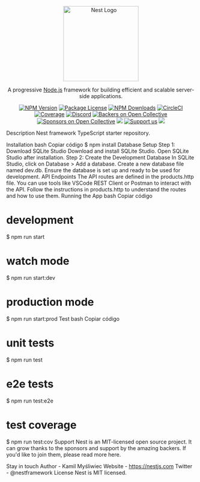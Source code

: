 <p align="center"> <a href="http://nestjs.com/" target="blank"><img src="https://nestjs.com/img/logo-small.svg" width="200" alt="Nest Logo" /></a> </p> <p align="center">A progressive <a href="http://nodejs.org" target="_blank">Node.js</a> framework for building efficient and scalable server-side applications.</p> <p align="center"> <a href="https://www.npmjs.com/~nestjscore" target="_blank"><img src="https://img.shields.io/npm/v/@nestjs/core.svg" alt="NPM Version" /></a> <a href="https://www.npmjs.com/~nestjscore" target="_blank"><img src="https://img.shields.io/npm/l/@nestjs/core.svg" alt="Package License" /></a> <a href="https://www.npmjs.com/~nestjscore" target="_blank"><img src="https://img.shields.io/npm/dm/@nestjs/common.svg" alt="NPM Downloads" /></a> <a href="https://circleci.com/gh/nestjs/nest" target="_blank"><img src="https://img.shields.io/circleci/build/github/nestjs/nest/master" alt="CircleCI" /></a> <a href="https://coveralls.io/github/nestjs/nest?branch=master" target="_blank"><img src="https://coveralls.io/repos/github/nestjs/nest/badge.svg?branch=master#9" alt="Coverage" /></a> <a href="https://discord.gg/G7Qnnhy" target="_blank"><img src="https://img.shields.io/badge/discord-online-brightgreen.svg" alt="Discord"/></a> <a href="https://opencollective.com/nest#backer" target="_blank"><img src="https://opencollective.com/nest/backers/badge.svg" alt="Backers on Open Collective" /></a> <a href="https://opencollective.com/nest#sponsor" target="_blank"><img src="https://opencollective.com/nest/sponsors/badge.svg" alt="Sponsors on Open Collective" /></a> <a href="https://paypal.me/kamilmysliwiec" target="_blank"><img src="https://img.shields.io/badge/Donate-PayPal-ff3f59.svg"/></a> <a href="https://opencollective.com/nest#sponsor" target="_blank"><img src="https://img.shields.io/badge/Support%20us-Open%20Collective-41B883.svg" alt="Support us"></a> <a href="https://twitter.com/nestframework" target="_blank"><img src="https://img.shields.io/twitter/follow/nestframework.svg?style=social&label=Follow"></a> </p>
Description
Nest framework TypeScript starter repository.

Installation
bash
Copiar código
$ npm install
Database Setup
Step 1: Download SQLite Studio
Download and install SQLite Studio.
Open SQLite Studio after installation.
Step 2: Create the Development Database
In SQLite Studio, click on Database > Add a database.
Create a new database file named dev.db.
Ensure the database is set up and ready to be used for development.
API Endpoints
The API routes are defined in the products.http file.
You can use tools like VSCode REST Client or Postman to interact with the API.
Follow the instructions in products.http to understand the routes and how to use them.
Running the App
bash
Copiar código
# development
$ npm run start

# watch mode
$ npm run start:dev

# production mode
$ npm run start:prod
Test
bash
Copiar código
# unit tests
$ npm run test

# e2e tests
$ npm run test:e2e

# test coverage
$ npm run test:cov
Support
Nest is an MIT-licensed open source project. It can grow thanks to the sponsors and support by the amazing backers. If you'd like to join them, please read more here.

Stay in touch
Author - Kamil Myśliwiec
Website - https://nestjs.com
Twitter - @nestframework
License
Nest is MIT licensed.

